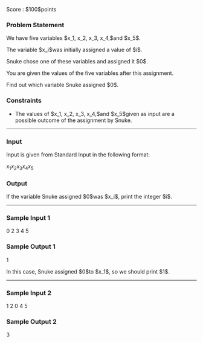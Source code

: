 
<div>

<span>

<span>

<p>
Score : $100$points
</p>

<div>

<section>

### **Problem Statement**

<p>
We have five variables $x_1, x_2, x_3, x_4,$and $x_5$.
</p>

<p>
The variable $x_i$was initially assigned a value of $i$.
</p>

<p>
Snuke chose one of these variables and assigned it $0$.
</p>

<p>
You are given the values of the five variables after this assignment.
</p>

<p>
Find out which variable Snuke assigned $0$.
</p>

</section>

</div>

<div>

<section>

### **Constraints**

<ul>

<li>
The values of $x_1, x_2, x_3, x_4,$and $x_5$given as input are a possible outcome of the assignment by Snuke.
</li>

</ul>

</section>

</div>

---

<div>

<div>

<section>

### **Input**

<p>
Input is given from Standard Input in the following format:
</p>

<div>

$x_1$$x_2$$x_3$$x_4$$x_5$
</div>

</section>

</div>

<div>

<section>

### **Output**

<p>
If the variable Snuke assigned $0$was $x_i$, print the integer $i$.
</p>

</section>

</div>

</div>

---

<div>

<section>

### **Sample Input 1**

<div>

0 2 3 4 5

</div>

</section>

</div>

<div>

<section>

### **Sample Output 1**

<div>

1

</div>

<p>
In this case, Snuke assigned $0$to $x_1$, so we should print $1$.
</p>

</section>

</div>

---

<div>

<section>

### **Sample Input 2**

<div>

1 2 0 4 5

</div>

</section>

</div>

<div>

<section>

### **Sample Output 2**

<div>

3

</div>

</section>

</div>

</span>

</span>

</div>
